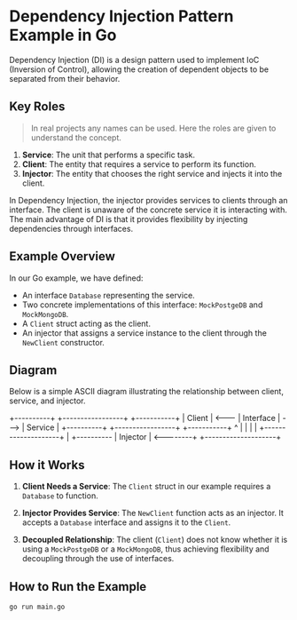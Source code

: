 # Dependency Injection Pattern Example in Go

Dependency Injection (DI) is a design pattern used to implement IoC (Inversion of Control), allowing the creation of dependent objects to be separated from their behavior.

## Key Roles

> In real projects any names can be used. Here the roles are given to understand the concept.

1. **Service**: The unit that performs a specific task.
2. **Client**: The entity that requires a service to perform its function.
3. **Injector**: The entity that chooses the right service and injects it into the client.

In Dependency Injection, the injector provides services to clients through an interface. The client is unaware of the concrete service it is interacting with. The main advantage of DI is that it provides flexibility by injecting dependencies through interfaces.

## Example Overview

In our Go example, we have defined:
- An interface `Database` representing the service.
- Two concrete implementations of this interface: `MockPostgeDB` and `MockMongoDB`.
- A `Client` struct acting as the client.
- An injector that assigns a service instance to the client through the `NewClient` constructor.

## Diagram

Below is a simple ASCII diagram illustrating the relationship between client, service, and injector.

+----------+      +-----------------+      +-----------+
|  Client  | <--- |    Interface    | ---> |  Service  |
+----------+      +-----------------+      +-----------+
    ^                                           |
    |                                           |
    |           +--------------------+          |
    +---------- |      Injector      | <--------+
                +--------------------+


## How it Works

1. **Client Needs a Service**: The `Client` struct in our example requires a `Database` to function.

2. **Injector Provides Service**: The `NewClient` function acts as an injector. It accepts a `Database` interface and assigns it to the `Client`.

3. **Decoupled Relationship**: The client (`Client`) does not know whether it is using a `MockPostgeDB` or a `MockMongoDB`, thus achieving flexibility and decoupling through the use of interfaces.

## How to Run the Example

```bash
go run main.go
```
